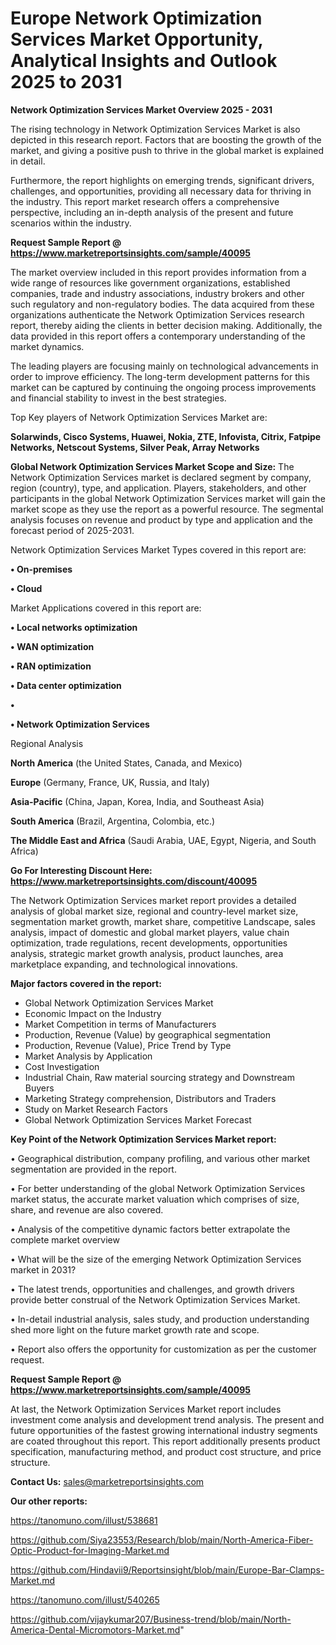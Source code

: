 # Europe Network Optimization Services Market Opportunity, Analytical Insights and Outlook 2025 to 2031

<Strong> Network Optimization Services Market Overview 2025 - 2031</strong>

The rising technology in Network Optimization Services Market is also depicted in this research report. Factors that are boosting the growth of the market, and giving a positive push to thrive in the global market is explained in detail.

Furthermore, the report highlights on emerging trends, significant drivers, challenges, and opportunities, providing all necessary data for thriving in the industry. This report market research offers a comprehensive perspective, including an in-depth analysis of the present and future scenarios within the industry.

<strong>Request Sample Report @ <a href=https://www.marketreportsinsights.com/sample/40095>https://www.marketreportsinsights.com/sample/40095</a></strong>

The market overview included in this report provides information from a wide range of resources like government organizations, established companies, trade and industry associations, industry brokers and other such regulatory and non-regulatory bodies. The data acquired from these organizations authenticate the Network Optimization Services research report, thereby aiding the clients in better decision making. Additionally, the data provided in this report offers a contemporary understanding of the market dynamics.

The leading players are focusing mainly on technological advancements in order to improve efficiency. The long-term development patterns for this market can be captured by continuing the ongoing process improvements and financial stability to invest in the best strategies.

Top Key players of Network Optimization Services Market are:

<strong>Solarwinds, Cisco Systems, Huawei, Nokia, ZTE, Infovista, Citrix, Fatpipe Networks, Netscout Systems, Silver Peak, Array Networks</strong>

<strong><b>Global Network Optimization Services Market Scope and Size:</b></strong>
The Network Optimization Services market is declared segment by company, region (country), type, and application. Players, stakeholders, and other participants in the global Network Optimization Services market will gain the market scope as they use the report as a powerful resource. The segmental analysis focuses on revenue and product by type and application and the forecast period of 2025-2031.

Network Optimization Services Market Types covered in this report are:

<strong>•  On-premises

•  Cloud</strong>

Market Applications covered in this report are:

<strong>•  Local networks optimization

•  WAN optimization

•  RAN optimization

•  Data center optimization

•  

•  Network Optimization Services</strong> 

Regional Analysis

<strong>North America</strong> (the United States, Canada, and Mexico)

<strong>Europe</strong> (Germany, France, UK, Russia, and Italy)

<strong>Asia-Pacific</strong> (China, Japan, Korea, India, and Southeast Asia)

<strong>South America</strong> (Brazil, Argentina, Colombia, etc.)

<strong>The Middle East and Africa</strong> (Saudi Arabia, UAE, Egypt, Nigeria, and South Africa)

<strong>Go For Interesting Discount Here: <a href=https://www.marketreportsinsights.com/discount/40095>https://www.marketreportsinsights.com/discount/40095</a></strong>

The Network Optimization Services market report provides a detailed analysis of global market size, regional and country-level market size, segmentation market growth, market share, competitive Landscape, sales analysis, impact of domestic and global market players, value chain optimization, trade regulations, recent developments, opportunities analysis, strategic market growth analysis, product launches, area marketplace expanding, and technological innovations.

<strong><b>Major factors covered in the report:</b></strong>
<ul>
  <li>Global Network Optimization Services Market </li>
  <li>Economic Impact on the Industry</li>
  <li>Market Competition in terms of Manufacturers</li>
  <li>Production, Revenue (Value) by geographical segmentation</li>
  <li>Production, Revenue (Value), Price Trend by Type</li>
  <li>Market Analysis by Application</li>
  <li>Cost Investigation</li>
  <li>Industrial Chain, Raw material sourcing strategy and Downstream Buyers</li>
  <li>Marketing Strategy comprehension, Distributors and Traders</li>
  <li>Study on Market Research Factors</li>
  <li>Global Network Optimization Services Market Forecast</li>
</ul>

<strong><b>Key Point of the Network Optimization Services Market report:</b></strong>

• Geographical distribution, company profiling, and various other market segmentation are provided in the report.

• For better understanding of the global Network Optimization Services market status, the accurate market valuation which comprises of size, share, and revenue are also covered.

• Analysis of the competitive dynamic factors better extrapolate the complete market overview

• What will be the size of the emerging Network Optimization Services market in 2031?

• The latest trends, opportunities and challenges, and growth drivers provide better construal of the Network Optimization Services Market.

• In-detail industrial analysis, sales study, and production understanding shed more light on the future market growth rate and scope.

• Report also offers the opportunity for customization as per the customer request.

<strong>Request Sample Report @ <a href=https://www.marketreportsinsights.com/sample/40095>https://www.marketreportsinsights.com/sample/40095</a></strong>

At last, the Network Optimization Services Market report includes investment come analysis and development trend analysis. The present and future opportunities of the fastest growing international industry segments are coated throughout this report. This report additionally presents product specification, manufacturing method, and product cost structure, and price structure.

<strong>Contact Us:</strong>
sales@marketreportsinsights.com

<strong>Our other reports:</strong>

<a href=https://tanomuno.com/illust/538681>https://tanomuno.com/illust/538681</a>

<a href=https://github.com/Siya23553/Research/blob/main/North-America-Fiber-Optic-Product-for-Imaging-Market.md>https://github.com/Siya23553/Research/blob/main/North-America-Fiber-Optic-Product-for-Imaging-Market.md</a>

<a href=https://github.com/Hindavii9/Reportsinsight/blob/main/Europe-Bar-Clamps-Market.md>https://github.com/Hindavii9/Reportsinsight/blob/main/Europe-Bar-Clamps-Market.md</a>

<a href=https://tanomuno.com/illust/540265>https://tanomuno.com/illust/540265</a>

<a href=https://github.com/vijaykumar207/Business-trend/blob/main/North-America-Dental-Micromotors-Market.md>https://github.com/vijaykumar207/Business-trend/blob/main/North-America-Dental-Micromotors-Market.md</a>"
